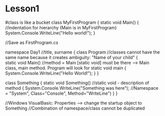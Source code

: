 # Lesson1

#class is like a bucket
class MyFirstProgram
{
  static void Main()
  {
  //indentation for hierarchy (Main is in MyFirstProgram)
    System.Console.WriteLine("Hello world!");
  }

//Save as FirstProgram.cs
 
 
 
 
 
namespace Day1 //title, surname
{ 
  class Program //classes cannot have the same name because it creates ambiguity: "Name of your child"
  {    
    static void Main() //method = Main [static void] must be there --> Main class, main method. Program will look for static void main
    {
      System.Console.WriteLine("Hello World!");
    }
  }

  class Something
  {
    static void Something() //static void - description of method
    {
      System.Console.WriteLine("Something was here"); //Namespace = "System", Class="Console", Method="WriteLine")
    }
  }
  
  
  //Windows VisualBasic: Properties --> change the startup object to Something
  //Combination of namespace/class cannot be duplicated
